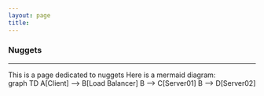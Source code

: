 ```yaml
---
layout: page
title:
---
```


<h3 id="nuggets">Nuggets</h3>
<hr />
This is a page dedicated to nuggets

<body>
  Here is a mermaid diagram:
  <div class="mermaid">
    graph TD
    A[Client] --> B[Load Balancer]
    B --> C[Server01]
    B --> D[Server02]
  </div>
</body>
